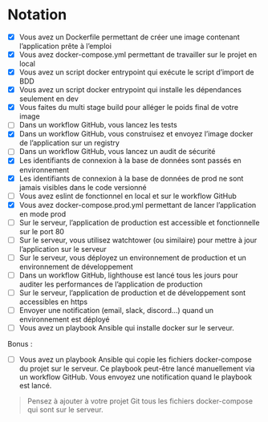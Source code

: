 # Notation

-   [x] Vous avez un Dockerfile permettant de créer une image contenant l’application prête à l’emploi
-   [x] Vous avez docker-compose.yml permettant de travailler sur le projet en local
-   [x] Vous avez un script docker entrypoint qui exécute le script d’import de BDD
-   [x] Vous avez un script docker entrypoint qui installe les dépendances seulement en dev
-   [x] Vous faites du multi stage build pour alléger le poids final de votre image
-   [ ] Dans un workflow GitHub, vous lancez les tests
-   [x] Dans un workflow GitHub, vous construisez et envoyez l’image docker de l’application sur un registry
-   [ ] Dans un workflow GitHub, vous lancez un audit de sécurité
-   [x] Les identifiants de connexion à la base de données sont passés en environnement
-   [x] Les identifiants de connexion à la base de données de prod ne sont jamais visibles dans le code versionné
-   [ ] Vous avez eslint de fonctionnel en local et sur le workflow GitHub
-   [x] Vous avez docker-compose.prod.yml permettant de lancer l’application en mode prod
-   [ ] Sur le serveur, l’application de production est accessible et fonctionnelle sur le port 80
-   [ ] Sur le serveur, vous utilisez watchtower (ou similaire) pour mettre à jour l’application sur le serveur
-   [ ] Sur le serveur, vous déployez un environnement de production et un environnement de développement
-   [ ] Dans un workflow GitHub, lighthouse est lancé tous les jours pour auditer les performances de l’application de production
-   [ ] Sur le serveur, l’application de production et de développement sont accessibles en https
-   [ ] Envoyer une notification (email, slack, discord...) quand un environnement est déployé
-   [ ] Vous avez un playbook Ansible qui installe docker sur le serveur.

Bonus :

-   [ ] Vous avez un playbook Ansible qui copie les fichiers docker-compose du projet sur le serveur.
        Ce playbook peut-être lancé manuellement via un workflow GitHub.
        Vous envoyez une notification quand le playbook est lancé.

> Pensez à ajouter à votre projet Git tous les fichiers docker-compose qui sont sur le serveur.
